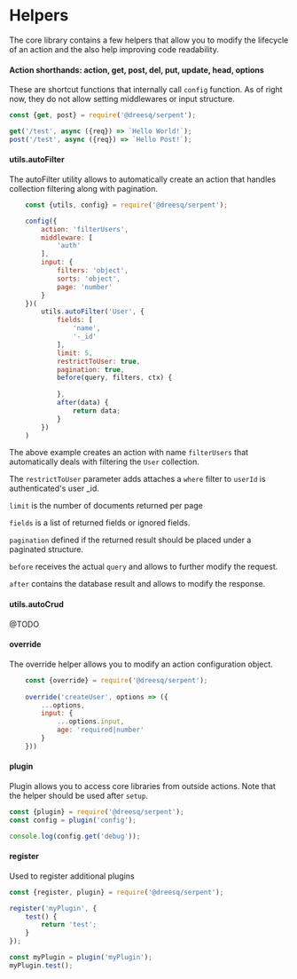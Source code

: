 # Helpers

The core library contains a few helpers that allow you to modify the lifecycle of an action and the also help improving code readability.

#### Action shorthands: action, get, post, del, put, update, head, options

These are shortcut functions that internally call ```config``` function. As of right now, they do not allow setting middlewares or input structure.

```js
const {get, post} = require('@dreesq/serpent');

get('/test', async ({req}) => `Hello World!`);
post('/test', async ({req}) => `Hello Post!`);
```

#### utils.autoFilter

The autoFilter utility allows to automatically create an action that handles collection filtering along with pagination.

```js
    const {utils, config} = require('@dreesq/serpent');

    config({
        action: 'filterUsers',
        middleware: [
            'auth'
        ],
        input: {
            filters: 'object',
            sorts: 'object',
            page: 'number'
        }
    })(
        utils.autoFilter('User', {
            fields: [
                'name',
                '-_id'
            ],
            limit: 5,
            restrictToUser: true,
            pagination: true,
            before(query, filters, ctx) {
                
            },
            after(data) {
                return data;
            }
        })
    )
```

The above example creates an action with name ```filterUsers``` that automatically deals with filtering the ```User``` collection.

The ```restrictToUser``` parameter adds attaches a ```where``` filter to ```userId``` is authenticated's user _id.

```limit``` is the number of documents returned per page

```fields``` is a list of returned fields or ignored fields.

```pagination``` defined if the returned result should be placed under a paginated structure.

```before``` receives the actual ```query``` and allows to further modify the request.

```after``` contains the database result and allows to modify the response.


#### utils.autoCrud

@TODO

#### override

The override helper allows you to modify an action configuration object.

```js
    const {override} = require('@dreesq/serpent');
    
    override('createUser', options => ({
        ...options,
        input: {
            ...options.input,
            age: 'required|number'
        }
    }))

```

#### plugin

Plugin allows you to access core libraries from outside actions. Note that the helper should be used after ```setup```.

```js
const {plugin} = require('@dreesq/serpent');
const config = plugin('config');

console.log(config.get('debug'));
```

#### register

Used to register additional plugins

```js
const {register, plugin} = require('@dreesq/serpent');

register('myPlugin', {
    test() {
        return 'test';
    }
});

const myPlugin = plugin('myPlugin');
myPlugin.test();
```